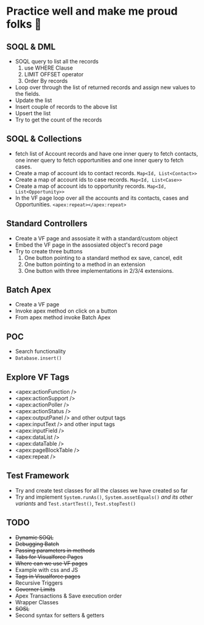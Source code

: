 # Practice well and make me proud folks 🍕



## SOQL & DML
 - SOQL query to list all the records
    1. use WHERE Clause 
    2. LIMIT OFFSET operator
    3. Order By records
 - Loop over through the list of returned records and assign new values to the fields. 
 - Update the list
 - Insert couple of records to the above list
 - Upsert the list
 - Try to get the count of the records


## SOQL & Collections

 - fetch list of Account records and have one inner query to fetch contacts, one inner query to fetch opportunities and one inner query to fetch cases. 
 - Create a map of account ids to contact records. `Map<Id, List<Contact>>`
 - Create a map of account ids to case records. `Map<Id, List<Case>>`
 - Create a map of account ids to opportunity records. `Map<Id, List<Opportunity>>`
 - In the VF page loop over all the accounts and its contacts, cases and Opportunities. `<apex:repeat></apex:repeat>`
 
 ## Standard Controllers
 
 - Create a VF page and assosiate it with a standard/custom object
 - Embed the VF page in the assosiated object's record page
 - Try to create three buttons 
   1. One button pointing to a standard method ex save, cancel, edit
   2. One button pointing to a method in an extension 
   3. One button with three implementations in 2/3/4 extensions. 

## Batch Apex

- Create a VF page 
- Invoke apex method on click on a button 
- From apex method invoke Batch Apex

## POC

- Search functionality 
- `Database.insert()`

## Explore VF Tags
- <apex:actionFunction />
- <apex:actionSupport />
- <apex:actionPoller />
- <apex:actionStatus />
- <apex:outputPanel /> and other output tags
- <apex:inputText /> and other input tags
- <apex:inputField />
- <apex:dataList />
- <apex:dataTable />
- <apex:pageBlockTable />
- <apex:repeat />

## Test Framework

- Try and create test classes for all the classes we have created so far
- Try and implement `System.runAs()`, `System.assetEquals()` _and its other variants_ and `Test.startTest()`, `Test.stopTest()`

## TODO

- ~~Dynamic SOQL~~
- ~~Debugging Batch~~
- ~~Passing parameters in methods~~
- ~~Tabs for Visualforce Pages~~
- ~~Where can we use VF pages~~ 
- Example with css and JS
- ~~Tags in Visualforce pages~~
- Recursive Triggers
- ~~Governer Limits~~
- Apex Transactions & Save execution order
- Wrapper Classes
- ~~SOSL~~
- Second syntax for setters & getters


